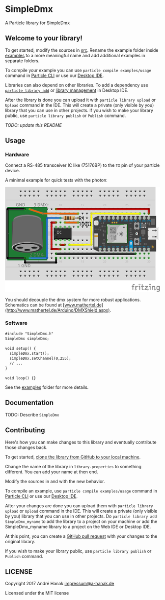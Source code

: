 # SimpleDmx

A Particle library for SimpleDmx

## Welcome to your library!

To get started, modify the sources in [src](src). Rename the example folder inside [examples](examples) to a more meaningful name and add additional examples in separate folders.

To compile your example you can use `particle compile examples/usage` command in [Particle CLI](https://docs.particle.io/guide/tools-and-features/cli#update-your-device-remotely) or use our [Desktop IDE](https://docs.particle.io/guide/tools-and-features/dev/#compiling-code).

Libraries can also depend on other libraries. To add a dependency use [`particle library add`](https://docs.particle.io/guide/tools-and-features/cli#adding-a-library) or [library management](https://docs.particle.io/guide/tools-and-features/dev/#managing-libraries) in Desktop IDE.

After the library is done you can upload it with `particle library upload` or `Upload` command in the IDE. This will create a private (only visible by you) library that you can use in other projects. If you wish to make your library public, use `particle library publish` or `Publish` command.

_TODO: update this README_

## Usage

### Hardware

Connect a RS-485 transceiver IC like (75176BP) to the `TX` pin of your particle device. 

A minimal example for quick tests with the photon:

![breadboard example](hardware/breadboard-example.png)

You should decouple the dmx system for more robust applications. 
Schematics can be found at [www.mathertel.de](http://www.mathertel.de/Arduino/DMXShield.aspx).
 

### Software

```
#include "SimpleDmx.h"
SimpleDmx simpleDmx;

void setup() {
  simpleDmx.start();
  simpleDmx.setChannel(0,255);
  // ...
}

void loop() {}
```

See the [examples](examples) folder for more details.

## Documentation

TODO: Describe `SimpleDmx`

## Contributing

Here's how you can make changes to this library and eventually contribute those changes back.

To get started, [clone the library from GitHub to your local machine](https://help.github.com/articles/cloning-a-repository/).

Change the name of the library in `library.properties` to something different. You can add your name at then end.

Modify the sources in <src> and <examples> with the new behavior.

To compile an example, use `particle compile examples/usage` command in [Particle CLI](https://docs.particle.io/guide/tools-and-features/cli#update-your-device-remotely) or use our [Desktop IDE](https://docs.particle.io/guide/tools-and-features/dev/#compiling-code).

After your changes are done you can upload them with `particle library upload` or `Upload` command in the IDE. This will create a private (only visible by you) library that you can use in other projects. Do `particle library add SimpleDmx_myname` to add the library to a project on your machine or add the SimpleDmx_myname library to a project on the Web IDE or Desktop IDE.

At this point, you can create a [GitHub pull request](https://help.github.com/articles/about-pull-requests/) with your changes to the original library. 

If you wish to make your library public, use `particle library publish` or `Publish` command.

## LICENSE
Copyright 2017 André Hanak <impressum@a-hanak.de>

Licensed under the MIT license
